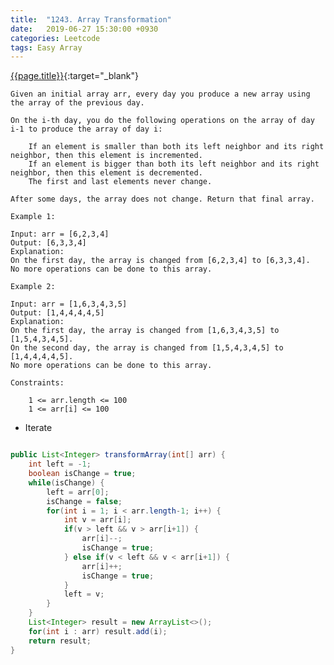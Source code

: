 ```yaml
---
title:  "1243. Array Transformation"
date:   2019-06-27 15:30:00 +0930
categories: Leetcode
tags: Easy Array
---
```


[{{page.title}}](https://leetcode.com/problems/array-transformation/){:target="_blank"}

    Given an initial array arr, every day you produce a new array using the array of the previous day.

    On the i-th day, you do the following operations on the array of day i-1 to produce the array of day i:

        If an element is smaller than both its left neighbor and its right neighbor, then this element is incremented.
        If an element is bigger than both its left neighbor and its right neighbor, then this element is decremented.
        The first and last elements never change.

    After some days, the array does not change. Return that final array.

    Example 1:

    Input: arr = [6,2,3,4]
    Output: [6,3,3,4]
    Explanation:
    On the first day, the array is changed from [6,2,3,4] to [6,3,3,4].
    No more operations can be done to this array.

    Example 2:

    Input: arr = [1,6,3,4,3,5]
    Output: [1,4,4,4,4,5]
    Explanation:
    On the first day, the array is changed from [1,6,3,4,3,5] to [1,5,4,3,4,5].
    On the second day, the array is changed from [1,5,4,3,4,5] to [1,4,4,4,4,5].
    No more operations can be done to this array.

    Constraints:

        1 <= arr.length <= 100
        1 <= arr[i] <= 100

* Iterate

```java

public List<Integer> transformArray(int[] arr) {
    int left = -1;
    boolean isChange = true;
    while(isChange) {
        left = arr[0];
        isChange = false;
        for(int i = 1; i < arr.length-1; i++) {
            int v = arr[i];
            if(v > left && v > arr[i+1]) {
                arr[i]--;
                isChange = true;
            } else if(v < left && v < arr[i+1]) {
                arr[i]++;
                isChange = true;
            }
            left = v;
        }
    }
    List<Integer> result = new ArrayList<>();
    for(int i : arr) result.add(i);
    return result;
}
```
